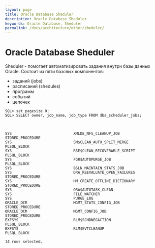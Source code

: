 ```yaml
---
layout: page
title: Oracle Database Sheduler
description: Oracle Database Sheduler
keywords: Oracle Database, Sheduler
permalink: /docs/architecture/other/sheduler/
---
```


# Oracle Database Sheduler

Sheduler - помогает автоматизировать задания внутри базы данных Oracle. Состоит из
пяти базовых компонентов:

<ul>
<li>заданий (jobs)</li>
<li>расписаний (shedules)</li>
<li>программ</li>
<li>событий</li>
<li>цепочек</li>
</ul>

    SQL> set pagesize 0;
    SQL> SELECT owner, job_name, job_type FROM dba_scheduler_jobs;

<br/>

    SYS                            XMLDB_NFS_CLEANUP_JOB          STORED_PROCEDURE
    SYS                            SM$CLEAN_AUTO_SPLIT_MERGE      PLSQL_BLOCK
    SYS                            RSE$CLEAN_RECOVERABLE_SCRIPT   PLSQL_BLOCK
    SYS                            FGR$AUTOPURGE_JOB              PLSQL_BLOCK
    SYS                            BSLN_MAINTAIN_STATS_JOB
    SYS                            DRA_REEVALUATE_OPEN_FAILURES   STORED_PROCEDURE
    SYS                            HM_CREATE_OFFLINE_DICTIONARY   STORED_PROCEDURE
    SYS                            ORA$AUTOTASK_CLEAN
    SYS                            FILE_WATCHER
    SYS                            PURGE_LOG
    ORACLE_OCM                     MGMT_STATS_CONFIG_JOB          STORED_PROCEDURE
    ORACLE_OCM                     MGMT_CONFIG_JOB                STORED_PROCEDURE
    EXFSYS                         RLM$SCHDNEGACTION              PLSQL_BLOCK
    EXFSYS                         RLM$EVTCLEANUP                 PLSQL_BLOCK

    14 rows selected.
